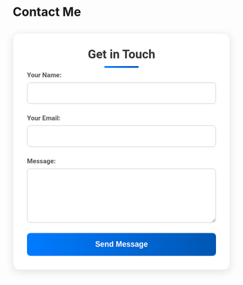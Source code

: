 # Contact Me

<!-- Inline styling and form HTML below -->

<link href="https://fonts.googleapis.com/css2?family=Roboto:wght@400;700&display=swap" rel="stylesheet">

<style>


.contact-form {
  font-family: 'Roboto', sans-serif;
  background-color: #ffffff; /* White background for light theme */
  padding: 2rem;
  border-radius: 15px;
  box-shadow: 0 5px 20px rgba(0, 0, 0, 0.1);
  max-width: 700px;
  margin: 2rem auto;
  transition: transform 0.3s, box-shadow 0.3s, background-color 0.3s;
  border: 1px solid #eaeaea; /* Light border */
  color: #333;
}

.contact-form:hover {
  transform: translateY(-6px);
  box-shadow: 0 8px 30px rgba(0, 0, 0, 0.15);
}

.contact-form h2 {
  margin-top: 0;
  color: #333;
  text-align: center;
  position: relative;
  font-size: 1.75rem;
}

.contact-form h2::after {
  content: '';
  width: 80px;
  height: 4px;
  background: linear-gradient(90deg, #007bff, #0056b3);
  position: absolute;
  bottom: -15px;
  left: 50%;
  transform: translateX(-50%);
  border-radius: 5px;
}

.contact-form label {
  display: block;
  margin-bottom: 8px;
  color: #555;
  font-weight: 600;
  font-size: 0.95rem;
}

.contact-form .input-group {
  margin-bottom: 1.5rem;
}

.contact-form input,
.contact-form textarea {
  width: 100%;
  padding: 0.9rem 1rem;
  border: 1px solid #ccc;
  border-radius: 8px;
  font-size: 1rem;
  font-family: inherit;
  transition: border-color 0.3s, box-shadow 0.3s, background-color 0.3s, color 0.3s;
  background-color: #fff;
  color: #333;
  box-sizing: border-box;
}

.contact-form input:focus,
.contact-form textarea:focus {
  border-color: #007bff; /* Match the gradient start color */
  outline: none;
  box-shadow: 0 0 0 2px rgba(0, 123, 255, 0.2); /* Match the gradient start color */
}

.contact-form button {
  width: 100%;
  padding: 1rem;
  background: linear-gradient(90deg, #007bff, #0056b3);
  border: none;
  border-radius: 8px;
  color: #fff;
  font-size: 1.1rem;
  font-weight: bold;
  cursor: pointer;
  transition: background 0.3s, transform 0.2s;
}

.contact-form button:hover {
  background: linear-gradient(90deg, #0056b3, #004085);
  transform: scale(1.02);
}

/* 🌙 DARK MODE SUPPORT */
@media (prefers-color-scheme: dark) {
  .contact-form {
    background-color: #1e1e1e;
    border: 1px solid #333;
    color: #f0f0f0;
  }

  .contact-form h2,
  .contact-form label {
    color: #f0f0f0;
  }

  .contact-form input,
  .contact-form textarea {
    background-color: #2c2c2c;
    color: #f0f0f0;
    border: 1px solid #555;
  }

  .contact-form input:focus,
  .contact-form textarea:focus {
    border-color: #3399ff;
    box-shadow: 0 0 0 2px rgba(51, 153, 255, 0.3);
  }
}



</style>

<form action="https://formspree.io/f/xanedwyo" method="post" class="contact-form">
  <h2>Get in Touch</h2>
  <div class="input-group">
    <label for="name">Your Name:</label>
    <input type="text" id="name" name="name" required>
  </div>
  <div class="input-group">
    <label for="email">Your Email:</label>
    <input type="email" id="email" name="email" required>
  </div>
  <div class="input-group">
    <label for="message">Message:</label>
    <textarea id="message" name="message" rows="5" required></textarea>
  </div>
  <button type="submit">Send Message</button>
</form>
